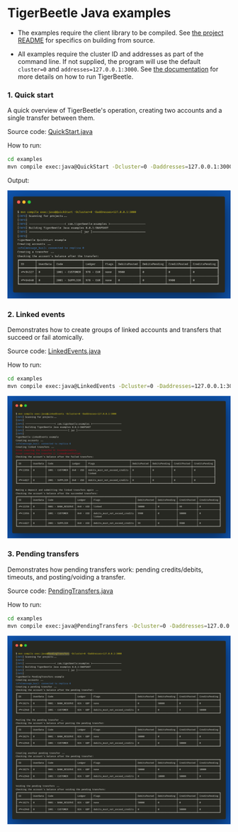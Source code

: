 # TigerBeetle Java examples

- The examples require the client library to be compiled. See [the project README](../README.md#building-from-source) for specifics on building from source.

- All examples require the cluster ID and addresses as part of the command line. If not supplied, the program will use the default `cluster=0` and `addresses=127.0.0.1:3000`.
See [the documentation](https://docs.tigerbeetle.com) for more details on how to run TigerBeetle.

### 1. Quick start

A quick overview of TigerBeetle's operation, creating two accounts and a single transfer between them.

Source code:
[QuickStart.java](src/main/java/com/tigerbeetle/examples/QuickStart.java)

How to run:

```bash
cd examples
mvn compile exec:java@QuickStart -Dcluster=0 -Daddresses=127.0.0.1:3000
```

Output:

![QuickStart](assets/QuickStart.png)
 
### 2. Linked events

Demonstrates how to create groups of linked accounts and transfers that succeed or fail atomically.

Source code:
[LinkedEvents.java](src/main/java/com/tigerbeetle/examples/LinkedEvents.java)

How to run:

```bash
cd examples
mvn compile exec:java@LinkedEvents -Dcluster=0 -Daddresses=127.0.0.1:3000
```

![LinkedEvents](assets/LinkedEvents.png)

### 3. Pending transfers

Demonstrates how pending transfers work: pending credits/debits, timeouts, and posting/voiding a transfer.

Source code:
[PendingTransfers.java](src/main/java/com/tigerbeetle/examples/PendingTransfers.java)

How to run:

```bash
cd examples
mvn compile exec:java@PendingTransfers -Dcluster=0 -Daddresses=127.0.0.1:3000
```

![PendingTransfers](assets/PendingTransfers.png)